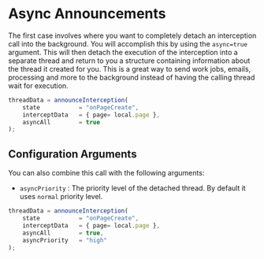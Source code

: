 # Async Announcements

The first case involves where you want to completely detach an interception call into the background. You will accomplish this by using the `async=true` argument. This will then detach the execution of the interception into a separate thread and return to you a structure containing information about the thread it created for you. This is a great way to send work jobs, emails, processing and more to the background instead of having the calling thread wait for execution.

```javascript
threadData = announceInterception(
    state           = "onPageCreate", 
    interceptData   = { page= local.page }, 
    asyncAll        = true
);
```

## Configuration Arguments

You can also combine this call with the following arguments:

* `asyncPriority` : The priority level of the detached thread. By default it uses `normal` priority level.

```javascript
threadData = announceInterception(
    state           = "onPageCreate", 
    interceptData   = { page= local.page }, 
    asyncAll        = true,
    asyncPriority   = "high"
);
```

